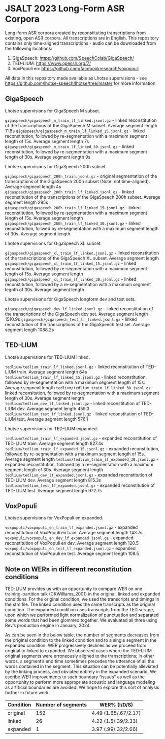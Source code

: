 # JSALT 2023 Long-Form ASR Corpora

Long-form ASR corpora created by reconstituting transcriptions from existing, open ASR corpora. All transcriptions are in English. This repository contains only time-aligned transcriptions - audio can be downloaded from the following locations:

1. GigaSpeech: https://github.com/SpeechColab/GigaSpeech/
2. TED-LIUM: https://www.openslr.org/7/
3. VoxPopuli en: https://github.com/facebookresearch/voxpopuli

All data in this repository made available as Lhotse supervisions - see https://github.com/lhotse-speech/lhotse/tree/master for more information. 

## GigaSpeech

Lhotse supervisions for GigaSpeech M subset. 

`gigaspeech/gigaspeech_m_train_lf_linked.jsonl.gz` - linked reconstitution of the transcriptions of the GigaSpeech M subset. Average segment length 11.8s
`gigaspeech/gigaspeech_m_train_lf_linked_15.jsonl.gz` - linked reconstitution, followed by re-segmentation with a maximum segment length of 15s. Average segment length 7s
`gigaspeech/gigaspeech_m_train_lf_linked_30.jsonl.gz` - linked reconstitution, followed by re-segmentation with a maximum segment length of 30s. Average segment length 9s

Lhotse supervisions for GigaSpeech 200h subset.

`gigaspeech/gigaspeech_200h_train.jsonl.gz` - original segmentation of the transcriptions of the GigaSpeech 200h subset (Note: not time-aligned). Average segment length 4s
`gigaspeech/gigaspeech_200h_train_lf_linked.jsonl.gz` - linked reconstitution of the transcriptions of the GigaSpeech 200h subset. Average segment length 295s
`gigaspeech/gigaspeech_200h_train_lf_linked_15.jsonl.gz` - linked reconstitution, followed by re-segmentation with a maximum segment length of 15s. Average segment length
`gigaspeech/gigaspeech_200h_train_lf_linked_30.jsonl.gz` - linked reconstitution, follwed by re-segmentation with a maximum segment length of 30s. Average segment length

Lhotse supervisions for GigaSpeech XL subset.

`gigaspeech/gigaspeech_xl_train_lf_linked.jsonl.gz` - linked reconstitution of the transcriptions of the GigaSpeech XL subset. Average segment length
`gigaspeech/gigaspeech_xl_train_lf_linked_15.jsonl.gz` - linked reconstitution, followed by re-segmentation with a maximum segment length of 15s. Average segment length
`gigaspeech/gigaspeech_xl_train_lf_linked_30.jsonl.gz` - linked reconstitution, followed by a re-segmentation with a maximum segment legnth of 30s. Average segment length

Lhotse supervisions for GigaSpeech longform dev and test sets.

`gigaspeech/gigaspeech_dev_lf_linked.jsonl.gz` - linked reconstitution of the transcriptions of the GigaSpeech dev set. Average segment length 1510.9s
`gigaspeech/gigaspeech_test_lf_linked.jsonl.gz` - linked reconstitution of the transcriptions of the GigaSpeech test set. Average segment length 1088.2s

## TED-LIUM

Lhotse supervisions for TED-LIUM linked.

`tedlium/tedlium_train_lf_linked.jsonl.gz` - linked reconstitution of TED-LIUM train. Average segment length 64s
`tedlium/tedlium_train_lf_linked_15.jsonl.gz` - linked reconstitution, followed by re-segmentation with a maximum segment length of 15s. Average segment length
`tedlium/tedlium_train_lf_linked_30.jsonl.gz` - linked reconsitution, followed by re-segmentation with a maximum segment length of 30s. Average segment length
`tedlium/tedlium_dev_lf_linked.jsonl.gz` - linked reconstitution of TED-LIUM dev. Average segment length 459.3
`tedlium/tedlium_test_lf_linked.jsonl.gz` - linked reconstitution of TED-LIUM test. Average segment length 576.1

Lhotse supervisions for TED-LIUM expanded.

`tedlium/tedlium_train_lf_expanded.jsonl.gz` - expanded reconstitution of TED-LIUM train. Average segment length 827.4s
`tedlium/tedlium_train_lf_expanded_15.jsonl.gz` - expanded reconstitution, followed by re-segmentation with a maximum segment length of 15s. Average segment length 
`tedlium/tedlium_train_lf_expanded_30.jsonl.gz` - expanded reconstitution, followed by a re-segmentation with a maximum segment length of 30s. Average segment length 
`tedlium/tedlium_dev_lf_expanded.jsonl.gz` - expanded reconstitution of TED-LIUM dev. Average segment length 815.3s
`tedlium/tedlium_test_lf_expanded.jsonl.gz` - expanded reconstitution of TED-LIUM test. Average segment length 972.7s

## VoxPopuli

Lhotse supervisions for VoxPopuli en expanded.

`voxpopuli/voxpopuli_en_train_lf_expanded.jsonl.gz` - expanded reconstitution of VoxPopuli en train. Average segment length 143.7s
`voxpopuli/voxpopuli_en_dev_lf_expanded.jsonl.gz` - expanded reconstitution of VoxPopuli en dev. Average segment length 120.5
`voxpopuli/voxpopuli_en_test_lf_expanded.jsonl.gz` - expanded reconstitution of VoxPopuli en test. Average segment length 108.5

## Note on WERs in different reconstitution conditions

TED-LIUM provides us with an opportunity to compare WER on one training-partition talk (CKWilliams_2001) in the original, linked and expanded conditions. For the original condition, we used the transcripts and timings in the stm file. The linked condition uses the same transcripts as the original condition. The expanded condition uses transcripts from the TED scrape, upon which we performed light normalization of punctuation and separated some words that had been glommed together. We evaluated all three using Rev’s production engine in January, 2024.

As can be seen in the below table, the number of segments decreases from the original condition to the linked condition and to a single segment in the expanded condition. WER progressively declines as we proceed from original to linked to expanded. We observed cases where the TED-LIUM original segments were erroneously aligned to the transcriptions; in other words, a segment’s end time sometimes precedes the utterance of all the words contained in the segment. This situation can be potentially alleviated by the linking process, and obviated entirely in the expanded scenario. We ascribe WER improvements to such boundary “issues” as well as the opportunity to perform more appropriate acoustic and language modeling as artificial boundaries are avoided. We hope to explore this sort of analysis further in future work.

| Condition | Number of segments | WER% (I/D/S)         |
|-----------|--------------------|----------------------|
| original  | 152                | 4.49 (1.65/.67/2.17) |
| linked    | 26                 | 4.22 (1.5/.39/2.33)  |
| expanded  | 1                  | 3.97 (.99/.32/2.66)  |

